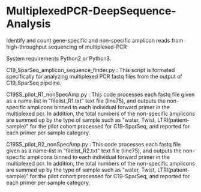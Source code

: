 # MultiplexedPCR-DeepSequence-Analysis
Identify and count gene-specific and non-specific amplicon reads from high-throughput sequencing of multiplexed-PCR

System requirements Python2 or Python3.

C19_SparSeq_amplicon_sequence_finder.py : This script is formated specifically for analyzing multiplexed PCR fastq files from the output of C19_SparSeq pipeline.

C19SS_pilot_R1_nonSpecAmp.py : This code processes each fastq file given as a name-list in "filelist_R1.txt" text file (line75), and outputs the non-specific amplicons binned to each individual forward primer in the multiplexed pcr.
In addition, the total numbers of the non-specific amplicons are summed up by the type of sample such as "water, Twist, LTRI(patient-sample)" for the pilot cohort processed for C19-SparSeq, and reported for each primer per sample category.

C19SS_pilot_R2_nonSpecAmp.py : This code processes each fastq file given as a name-list in "filelist_R2.txt" text file (line75), and outputs the non-specific amplicons binned to each individual forward primer in the multiplexed pcr.
In addition, the total numbers of the non-specific amplicons are summed up by the type of sample such as "water, Twist, LTRI(patient-sample)" for the pilot cohort processed for C19-SparSeq, and reported for each primer per sample category.
